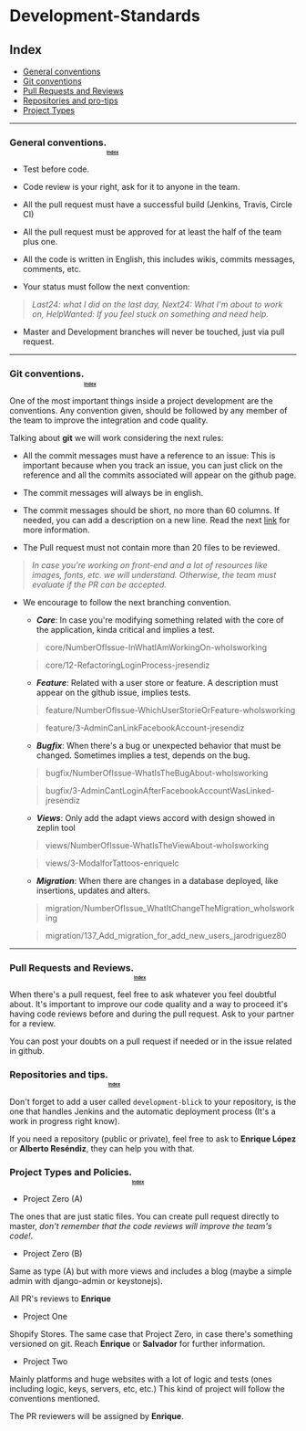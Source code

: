 # Development-Standards

## <a name="index"></a> Index

* [General conventions](#general-conventions)
* [Git conventions](#git-conventions)
* [Pull Requests and Reviews](#pull-requests)
* [Repositories and pro-tips](#create-repositories)
* [Project Types](#project-types)

----
### <a name="general-conventions"></a> General conventions.<sub><sub><sub><sub>[Index](#index)</sub></sub></sub></sub>

* Test before code.

* Code review is your right, ask for it to anyone in the team.

* All the pull request must have a successful build (Jenkins, Travis, Circle CI)

* All the pull request must be approved for at least the half of the team plus one.

* All the code is written in English, this includes wikis, commits messages, comments, etc.

* Your status must follow the next convention:
> *Last24: what I did on the last day, Next24: What I'm about to work on, HelpWanted: If you feel stuck on something and need help.*

* Master and Development branches will never be touched, just via pull request.

----

### <a name="git-conventions"></a> Git conventions.<sub><sub><sub><sub>[Index](#index)</sub></sub></sub></sub>

One of the most important things inside a project development are the conventions.
Any convention given, should be followed by any member of the team to improve the
integration and code quality.

Talking about **git** we will work considering the next rules:

* All the commit messages must have a reference to an issue: This is important because when you track an issue, you can just click on the reference and all the commits associated will appear on the github page.

* The commit messages will always be in english.

* The commit messages should be short, no more than 60 columns. If needed, you can add a description on a new line. Read the next [link](https://robots.thoughtbot.com/5-useful-tips-for-a-better-commit-message) for more information.

* The Pull request must not contain more than 20 files to be reviewed.
> _In case you're working on front-end and a lot of resources like images, fonts, etc. we will understand. Otherwise, the team must evaluate if the PR can be accepted._

* We encourage to follow the next branching convention.
  * _**Core**_: In case you're modifying something related with the core of the application, kinda critical and implies a test.

  > core/NumberOfIssue-InWhatIAmWorkingOn-whoIsworking
  
  > core/12-RefactoringLoginProcess-jresendiz

  * _**Feature**_: Related with a user store or feature. A description must appear on the github issue, implies tests.

  > feature/NumberOfIssue-WhichUserStorieOrFeature-whoIsworking
  
  > feature/3-AdminCanLinkFacebookAccount-jresendiz

  * _**Bugfix**_: When there's a bug or unexpected behavior that must be changed. Sometimes implies a test, depends on the bug.

  > bugfix/NumberOfIssue-WhatIsTheBugAbout-whoIsworking
  
  > bugfix/3-AdminCantLoginAfterFacebookAccountWasLinked-jresendiz
  
  * _**Views**_: Only add the adapt views accord with design showed in zeplin tool

  > views/NumberOfIssue-WhatIsTheViewAbout-whoIsworking
  
  > views/3-ModalforTattoos-enriquelc

  * _**Migration**_: When there are changes in a database deployed, like insertions, updates and alters.

  > migration/NumberOfIssue_WhatItChangeTheMigration_whoIsworking
  
  > migration/137_Add_migration_for_add_new_users_jarodriguez80

----
### <a name="pull-requests"></a> Pull Requests and Reviews.<sub><sub><sub><sub>[Index](#index)</sub></sub></sub></sub>

When there's a pull request, feel free to ask whatever you feel doubtful about. It's important to improve our code quality and a way to proceed it's having code reviews before and during the pull request. Ask to your partner for a review.

You can post your doubts on a pull request if needed or in the issue related in github.

### <a name="create-repositories"></a> Repositories and tips.<sub><sub><sub><sub>[Index](#index)</sub></sub></sub></sub>

Don't forget to add a user called `development-blick` to your repository, is the one that handles Jenkins and the automatic deployment process (It's a work in progress right know).

If you need a repository (public or private), feel free to ask to **Enrique López** or **Alberto Reséndiz**, they can help you with that.


### <a name="project-types"></a> Project Types and Policies.<sub><sub><sub><sub>[Index](#index)</sub></sub></sub></sub>

* Project Zero (A)

The ones that are just static files. You can create pull request directly to master, *don't remember that the code reviews will improve the team's code!*.

* Project Zero (B)

Same as type (A) but with more views and includes a blog (maybe a simple admin with django-admin or keystonejs).


All PR's reviews to **Enrique**

* Project One

Shopify Stores. The same case that Project Zero, in case there's something versioned on git. Reach **Enrique** or **Salvador** for further information.

* Project Two

Mainly platforms and huge websites with a lot of logic and tests (ones including logic, keys, servers, etc, etc.) This kind of project will follow the conventions mentioned. 

The PR reviewers will be assigned by **Enrique**.
